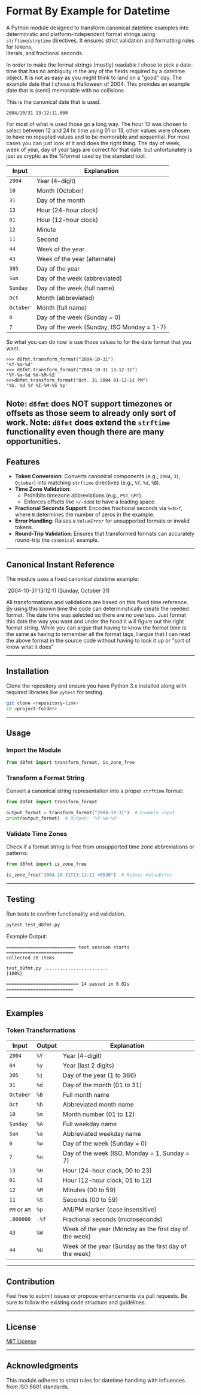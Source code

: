 # Format By Example for Datetime

A Python module designed to transform canonical datetime examples into deterministic and 
platform-independent format strings using `strftime`/`strptime` directives. 
It ensures strict validation and formatting rules for tokens,  
literals, and fractional seconds.

In order to make the format strings (mostly) readable I chose to pick a date-time that
has no ambiguity in the any of the fields required by a datetime object.  It is not
as easy as you might think to land on a "good" day.  The example date that I chose 
is Halloween of 2004.  This provides an example date that is (semi) memorable with no collisions

This is the canonical date that is used.

```2004/10/31 13:12:11.000``` 

For most of what is used those go a long way.  The hour 13 was chosen to select between 12 
and 24 hr time using 01 or 13, other values were chosen to have no repeated values and to be
memorable and sequential.  For most cases you can just look at it and does the right thing.
The day of week, week of year, day of year tags are correct for that date. but unfortunately is
just as cryptic as the %format used by the standard tool.

| Input | Explanation                                  |
| --- |----------------------------------------------|
| `2004` | Year (4-digit)                               |
| `10` | Month (October)                              |
| `31` | Day of the month                             |
| `13` | Hour (24-hour clock)                         |
| `01` | Hour (12-hour clock)                         |
| `12` | Minute                                       |
| `11` | Second                                       |
| `44` | Week of the year                             |
| `43` | Week of the year (alternate)                 |
| `305` | Day of the year                              |
| `Sun` | Day of the week (abbreviated)                |
| `Sunday` | Day of the week (full name)                  |
| `Oct` | Month (abbreviated)                          |
| `October` | Month (full name)                            |
| `0` | Day of the week (Sunday = 0)                 |
| `7` | Day of the week (Sunday, ISO Monday = 1-7)   |



So what you can do now is use those values to for the date format that you want.

```shell
>>> d8fmt.transform_format("2004-10-31")
'%Y-%m-%d'
>>> d8fmt.transform_format("2004-10-31 13-12-11")
'%Y-%m-%d %H-%M-%S'
>>>d8fmt.transform_format("Oct. 31 2004 01-12-11 PM")
'%b. %d %Y %I-%M-%S %p'
```


Note: `d8fmt` does NOT support timezones or offsets as those seem to already only sort of work.
Note: `d8fmt` does extend the `strftime` functionality even though there are many opportunities.
---

## Features

- **Token Conversion**: Converts canonical components (e.g., `2004`, `31`, `October`) into matching `strftime` directives (e.g., `%Y`, `%d`, `%B`).
- **Time Zone Validation**:
  - Prohibits timezone abbreviations (e.g., `PST`, `GMT`).
  - Enforces offsets like `+/-dddd` to have a leading space.
- **Fractional Seconds Support**: Encodes fractional seconds via `%<N>f`, where `N` determines the number of zeros in the example.
- **Error Handling**: Raises a `ValueError` for unsupported formats or invalid tokens.
- **Round-Trip Validation**: Ensures that transformed formats can accurately round-trip the `canonical` example.

---

## Canonical Instant Reference

The module uses a fixed canonical datetime example:

`2004-10-31 13:12:11 (Sunday, October 31)

All transformations and validations are based on this fixed time reference.  By using this known
time the code can determinstically create the needed format.  The date time was selected so there
are no overlaps.  Just format this date the way you want and under the hood it will figure out
the right format string.  While you can argue that having to know the format time is the same
as having to remember all the format tags, I argue that I can read the above format in the source
code without having to look it up or "sort of know what it does"

---

## Installation

Clone the repository and ensure you have Python 3.x installed along with required libraries like `pytest` for testing.

```bash
git clone <repository-link>
cd <project-folder>
```

---

## Usage

### Import the Module
```python
from d8fmt import transform_format, is_zone_free
```

### Transform a Format String
Convert a canonical string representation into a proper `strftime` format:
```python
from d8fmt import transform_format

output_format = transform_format("2004-10-31")  # Example input
print(output_format)  # Output: '%Y-%m-%d'
```

### Validate Time Zones
Check if a format string is free from unsupported time zone abbreviations or patterns:
```python
from d8fmt import is_zone_free

is_zone_free("2004-10-31T13:12:11 +0530")  # Raises ValueError
```

---

## Testing

Run tests to confirm functionality and validation.  

```bash
pytest test_d8fmt.py
```

Example Output:
```plaintext
========================== test session starts =========================
collected 28 items

test_d8fmt.py ........................                                    [100%]

=========================== 14 passed in 0.02s =========================
```

---

## Examples

### Token Transformations

| Input          | Output        | Explanation                                           |
|----------------|---------------|-------------------------------------------------------|
| `2004`         | `%Y`          | Year (4-digit)                                        |
| `04`           | `%y`          | Year (last 2 digits)                                  |
| `305`          | `%j`          | Day of the year (1 to 366)                            |
| `31`           | `%d`          | Day of the month (01 to 31)                           |
| `October`      | `%B`          | Full month name                                       |
| `Oct`          | `%b`          | Abbreviated month name                                |
| `10`           | `%m`          | Month number (01 to 12)                               |
| `Sunday`       | `%A`          | Full weekday name                                     |
| `Sun`          | `%a`          | Abbreviated weekday name                              |
| `0`            | `%w`          | Day of the week (Sunday = 0)                          |
| `7`            | `%u`          | Day of the week (ISO, Monday = 1, Sunday = 7)         |
| `13`           | `%H`          | Hour (24-hour clock, 00 to 23)                        |
| `01`           | `%I`          | Hour (12-hour clock, 01 to 12)                        |
| `12`           | `%M`          | Minutes (00 to 59)                                    |
| `11`           | `%S`          | Seconds (00 to 59)                                    |
| `PM` or `AM`   | `%p`          | AM/PM marker (case insensitive)                       |
| `.000000`      | `.%f`         | Fractional seconds (microseconds)                     |
| `43`           | `%W`          | Week of the year (Monday as the first day of the week)|
| `44`           | `%U`          | Week of the year (Sunday as the first day of the week)|

---


## Contribution

Feel free to submit issues or propose enhancements via pull requests. Be sure to follow the existing code structure and guidelines.

---

## License

[MIT License](LICENSE)

---

## Acknowledgments

This module adheres to strict rules for datetime handling with influences from ISO 8601 standards.
